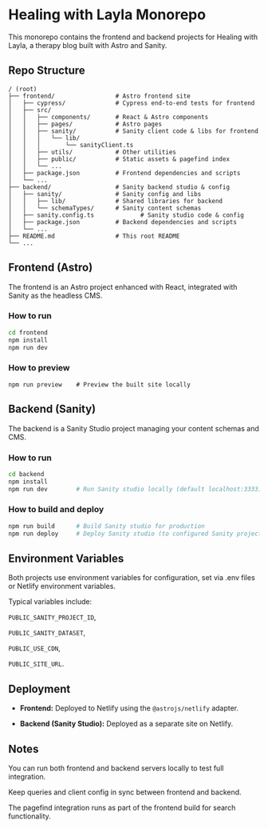 # Healing with Layla Monorepo

This monorepo contains the frontend and backend projects for Healing with Layla, a therapy blog built with Astro and Sanity.

## Repo Structure

```plaintext
/ (root)
├── frontend/                 # Astro frontend site
│   ├── cypress/              # Cypress end-to-end tests for frontend
│   ├── src/
│   │   ├── components/       # React & Astro components
│   │   ├── pages/            # Astro pages
│   │   ├── sanity/           # Sanity client code & libs for frontend
│   │   │   └── lib/
│   │   │       └── sanityClient.ts
│   │   ├── utils/            # Other utilities
│   │   ├── public/           # Static assets & pagefind index
│   │   └── ...
│   ├── package.json          # Frontend dependencies and scripts
│   └── ...
├── backend/                  # Sanity backend studio & config
│   ├── sanity/               # Sanity config and libs
│   │   ├── lib/              # Shared libraries for backend
│   │   └── schemaTypes/      # Sanity content schemas
│   ├── sanity.config.ts             # Sanity studio code & config
│   ├── package.json          # Backend dependencies and scripts
│   └── ...
├── README.md                 # This root README
└── ...

```

## Frontend (Astro)

The frontend is an Astro project enhanced with React, integrated with Sanity as the headless CMS.

### How to run

```bash
cd frontend
npm install
npm run dev
```

### How to preview

```
npm run preview    # Preview the built site locally
```

## Backend (Sanity)

The backend is a Sanity Studio project managing your content schemas and CMS.

### How to run

```bash
cd backend
npm install
npm run dev        # Run Sanity studio locally (default localhost:3333)
```

### How to build and deploy

```bash
npm run build      # Build Sanity studio for production
npm run deploy     # Deploy Sanity studio (to configured Sanity project)
```

## Environment Variables

Both projects use environment variables for configuration, set via .env files or Netlify environment variables.

Typical variables include:

`PUBLIC_SANITY_PROJECT_ID`,

`PUBLIC_SANITY_DATASET`,

`PUBLIC_USE_CDN`,

`PUBLIC_SITE_URL`.

## Deployment

- **Frontend:** Deployed to Netlify using the `@astrojs/netlify` adapter.

- **Backend (Sanity Studio):** Deployed as a separate site on Netlify.

## Notes

You can run both frontend and backend servers locally to test full integration.

Keep queries and client config in sync between frontend and backend.

The pagefind integration runs as part of the frontend build for search functionality.
